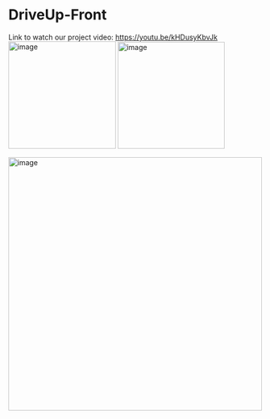 # DriveUp-Front 
Link to watch our project video:
https://youtu.be/kHDusyKbvJk
<img width="213" alt="image" src="https://github.com/ofirshtrosberg/DriveUp-Front/assets/72875939/d8e523cd-a756-4ec4-93a6-94e8976fbd7a">
<img width="212" alt="image" src="https://github.com/ofirshtrosberg/DriveUp-Front/assets/72875939/2f2100b8-4f6d-4fa7-9c2f-7a5a2f524cb5">

<img width="503" alt="image" src="https://github.com/ofirshtrosberg/DriveUp-Front/assets/72875939/e74451ec-f10f-4a56-b31a-ec774ea2c395">
